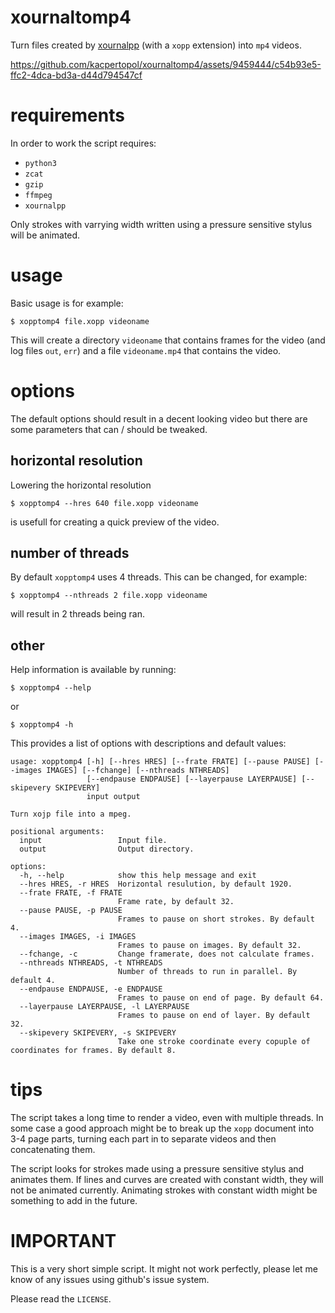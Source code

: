 # xournaltomp4

Turn files created by [xournalpp](https://xournalpp.github.io/) (with a `xopp` extension)
into `mp4` videos.

https://github.com/kacpertopol/xournaltomp4/assets/9459444/c54b93e5-ffc2-4dca-bd3a-d44d794547cf

# requirements

In order to work the script requires:

- `python3`
- `zcat`
- `gzip`
- `ffmpeg`
- `xournalpp`

Only strokes with varrying width written using a pressure sensitive stylus will be animated.

# usage

Basic usage is for example:

```
$ xopptomp4 file.xopp videoname
```

This will create a directory `videoname` that contains frames for the video 
(and log files `out`, `err`)
and a file `videoname.mp4` that contains the video.

# options

The default options should result in a decent looking video but there
are some parameters that can / should be tweaked.

## horizontal resolution

Lowering the horizontal resolution 

```
$ xopptomp4 --hres 640 file.xopp videoname
```

is usefull for creating a quick preview of the video.

## number of threads

By default `xopptomp4` uses 4 threads. This can be changed, for example:

```
$ xopptomp4 --nthreads 2 file.xopp videoname
```
will result in 2 threads being ran.

## other

Help information is available by running:

```
$ xopptomp4 --help
```

or 

```
$ xopptomp4 -h
```

This provides a list of options with descriptions and default values:

```
usage: xopptomp4 [-h] [--hres HRES] [--frate FRATE] [--pause PAUSE] [--images IMAGES] [--fchange] [--nthreads NTHREADS]
                 [--endpause ENDPAUSE] [--layerpause LAYERPAUSE] [--skipevery SKIPEVERY]
                 input output

Turn xojp file into a mpeg.

positional arguments:
  input                 Input file.
  output                Output directory.

options:
  -h, --help            show this help message and exit
  --hres HRES, -r HRES  Horizontal resulution, by default 1920.
  --frate FRATE, -f FRATE
                        Frame rate, by default 32.
  --pause PAUSE, -p PAUSE
                        Frames to pause on short strokes. By default 4.
  --images IMAGES, -i IMAGES
                        Frames to pause on images. By default 32.
  --fchange, -c         Change framerate, does not calculate frames.
  --nthreads NTHREADS, -t NTHREADS
                        Number of threads to run in parallel. By default 4.
  --endpause ENDPAUSE, -e ENDPAUSE
                        Frames to pause on end of page. By default 64.
  --layerpause LAYERPAUSE, -l LAYERPAUSE
                        Frames to pause on end of layer. By default 32.
  --skipevery SKIPEVERY, -s SKIPEVERY
                        Take one stroke coordinate every copuple of coordinates for frames. By default 8.
```
# tips

The script takes a long time to render a video, even with multiple threads.
In some case a good approach might be to break up the `xopp` document into 3-4 page parts,
turning each part in to separate videos and then concatenating them.

The script looks for strokes made using a pressure sensitive stylus and animates them.
If lines and curves are created with constant width, they will not be animated currently.
Animating strokes with constant width might be something to add in the future.

# IMPORTANT

This is a very short simple script. It might not work perfectly, please let me know of any issues using github's issue system. 

Please read the `LICENSE`.
